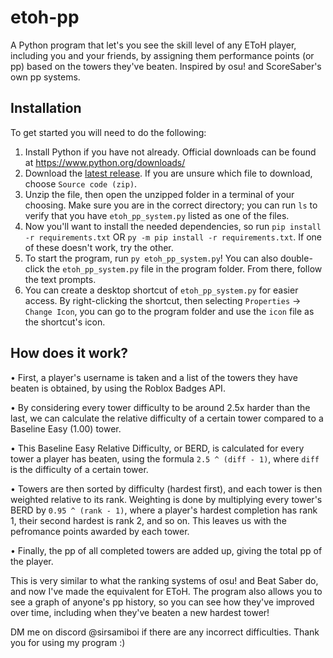 # etoh-pp
A Python program that let's you see the skill level of any EToH player, including you and your friends, by assigning them performance points (or pp) based on the towers they've beaten. Inspired by osu! and ScoreSaber's own pp systems.

## Installation

To get started you will need to do the following:

1) Install Python if you have not already. Official downloads can be found at https://www.python.org/downloads/
2) Download the [latest release](https://github.com/SirSamiboi/etoh-pp/releases/latest). If you are unsure which file to download, choose `Source code (zip)`.
3) Unzip the file, then open the unzipped folder in a terminal of your choosing. Make sure you are in the correct directory; you can run `ls` to verify that you have `etoh_pp_system.py` listed as one of the files.
4) Now you'll want to install the needed dependencies, so run `pip install -r requirements.txt` OR `py -m pip install -r requirements.txt`. If one of these doesn't work, try the other.
5) To start the program, run `py etoh_pp_system.py`! You can also double-click the `etoh_pp_system.py` file in the program folder. From there, follow the text prompts.
6) You can create a desktop shortcut of `etoh_pp_system.py` for easier access. By right-clicking the shortcut, then selecting `Properties` → `Change Icon`, you can go to the program folder and use the `icon` file as the shortcut's icon.

## How does it work?

• First, a player's username is taken and a list of the towers they have beaten is obtained, by using the Roblox Badges API.

• By considering every tower difficulty to be around 2.5x harder than the last, we can calculate the relative difficulty of a certain tower compared to a Baseline Easy (1.00) tower.

• This Baseline Easy Relative Difficulty, or BERD, is calculated for every tower a player has beaten, using the formula `2.5 ^ (diff - 1)`, where `diff` is the difficulty of a certain tower.

• Towers are then sorted by difficulty (hardest first), and each tower is then weighted relative to its rank. Weighting is done by multiplying every tower's BERD by `0.95 ^ (rank - 1)`, where a player's hardest completion has rank 1, their second hardest is rank 2, and so on. This leaves us with the pefromance points awarded by each tower.

• Finally, the pp of all completed towers are added up, giving the total pp of the player.

This is very similar to what the ranking systems of osu! and Beat Saber do, and now I've made the equivalent for EToH.
The program also allows you to see a graph of anyone's pp history, so you can see how they've improved over time, including when they've beaten a new hardest tower!

DM me on discord @sirsamiboi if there are any incorrect difficulties. Thank you for using my program :)
